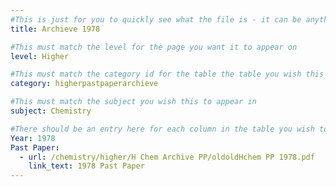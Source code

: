 ```yaml
---
#This is just for you to quickly see what the file is - it can be anything you want
title: Archieve 1978

#This must match the level for the page you want it to appear on
level: Higher

#This must match the category id for the table the table you wish this to appear in
category: higherpastpaperarchieve

#This must match the subject you wish this to appear in
subject: Chemistry

#There should be an entry here for each column in the table you wish to populate:
Year: 1978
Past Paper: 
  - url: /chemistry/higher/H Chem Archive PP/oldoldHchem PP 1978.pdf
    link_text: 1978 Past Paper
---
```


